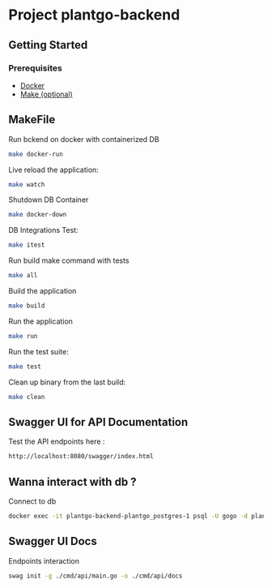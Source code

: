 # Project plantgo-backend

## Getting Started

### Prerequisites
- [Docker](https://www.docker.com/)
- [Make (optional)](https://www.gnu.org/software/make/)

## MakeFile

Run bckend on docker with containerized DB
```bash
make docker-run
```

Live reload the application:
```bash
make watch
```

Shutdown DB Container
```bash
make docker-down
```

DB Integrations Test:
```bash
make itest
```

Run build make command with tests
```bash
make all
```

Build the application
```bash
make build
```

Run the application
```bash
make run
```

Run the test suite:
```bash
make test
```

Clean up binary from the last build:
```bash
make clean
```

## Swagger UI for API Documentation

Test the API endpoints here :
```bash
http://localhost:8080/swagger/index.html
```

## Wanna interact with db ?

Connect to db
```bash
docker exec -it plantgo-backend-plantgo_postgres-1 psql -U gogo -d plantgo_db
```

## Swagger UI Docs

Endpoints interaction 
```bash
swag init -g ./cmd/api/main.go -o ./cmd/api/docs
```
